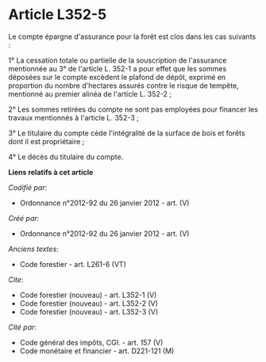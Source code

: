 # Article L352-5

Le compte épargne d'assurance pour la forêt est clos dans les cas suivants : 

1° La cessation totale ou partielle de la souscription de l'assurance mentionnée au 3° de l'article L. 352-1 a pour effet que
les sommes déposées sur le compte excèdent le plafond de dépôt, exprimé en proportion du nombre d'hectares assurés contre le
risque de tempête, mentionné au premier alinéa de l'article L. 352-2 ; 

2° Les sommes retirées du compte ne sont pas employées pour financer les travaux mentionnés à l'article L. 352-3 ; 

3° Le titulaire du compte cède l'intégralité de la surface de bois et forêts dont il est propriétaire ; 

4° Le décès du titulaire du compte.

**Liens relatifs à cet article**

_Codifié par_:

  - Ordonnance n°2012-92 du 26 janvier 2012 - art. (V)

_Créé par_:

  - Ordonnance n°2012-92 du 26 janvier 2012 - art. (V)

_Anciens textes_:

  - Code forestier - art. L261-6 (VT)

_Cite_:

  - Code forestier (nouveau) - art. L352-1 (V)
  - Code forestier (nouveau) - art. L352-2 (V)
  - Code forestier (nouveau) - art. L352-3 (V)

_Cité par_:

  - Code général des impôts, CGI. - art. 157 (V)
  - Code monétaire et financier - art. D221-121 (M)
